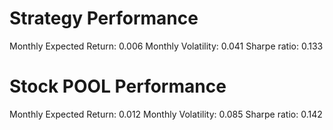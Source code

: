 # Strategy Performance
Monthly Expected Return: 0.006
Monthly Volatility: 0.041
Sharpe ratio: 0.133
# Stock POOL Performance
Monthly Expected Return: 0.012
Monthly Volatility: 0.085
Sharpe ratio: 0.142
